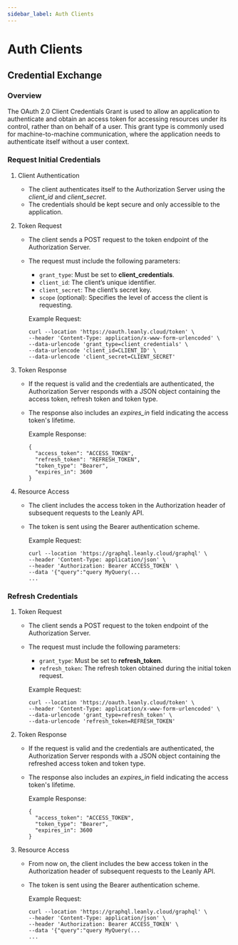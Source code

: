 ```yaml
---
sidebar_label: Auth Clients
---
```


# Auth Clients

<!-- todo -->
<!-- ## Manage Auth Clients -->

## Credential Exchange

### Overview

The OAuth 2.0 Client Credentials Grant is used to allow an application to authenticate and obtain an access token for accessing resources under its control, rather than on behalf of a user. This grant type is commonly used for machine-to-machine communication, where the application needs to authenticate itself without a user context.

### Request Initial Credentials

1. Client Authentication

   - The client authenticates itself to the Authorization Server using the _client_id_ and _client_secret_.
   - The credentials should be kept secure and only accessible to the application.

1. Token Request

   - The client sends a POST request to the token endpoint of the Authorization Server.
   - The request must include the following parameters:

     - `grant_type`: Must be set to **client_credentials**.
     - `client_id`: The client’s unique identifier.
     - `client_secret`: The client’s secret key.
     - `scope` (optional): Specifies the level of access the client is requesting.

     Example Request:

     ```
     curl --location 'https://oauth.leanly.cloud/token' \
     --header 'Content-Type: application/x-www-form-urlencoded' \
     --data-urlencode 'grant_type=client_credentials' \
     --data-urlencode 'client_id=CLIENT_ID' \
     --data-urlencode 'client_secret=CLIENT_SECRET'
     ```

1. Token Response

   - If the request is valid and the credentials are authenticated, the Authorization Server responds with a JSON object containing the access token, refresh token and token type.
   - The response also includes an _expires_in_ field indicating the access token's lifetime.

     Example Response:

     ```
     {
       "access_token": "ACCESS_TOKEN",
       "refresh_token": "REFRESH_TOKEN",
       "token_type": "Bearer",
       "expires_in": 3600
     }
     ```

1. Resource Access

   - The client includes the access token in the Authorization header of subsequent requests to the Leanly API.
   - The token is sent using the Bearer authentication scheme.

     Example Request:

     ```
     curl --location 'https://graphql.leanly.cloud/graphql' \
     --header 'Content-Type: application/json' \
     --header 'Authorization: Bearer ACCESS_TOKEN' \
     --data '{"query":"query MyQuery(...
     ...
     ```

### Refresh Credentials

1. Token Request

   - The client sends a POST request to the token endpoint of the Authorization Server.
   - The request must include the following parameters:

     - `grant_type`: Must be set to **refresh_token**.
     - `refresh_token`: The refresh token obtained during the initial token request.

     Example Request:

     ```
     curl --location 'https://oauth.leanly.cloud/token' \
     --header 'Content-Type: application/x-www-form-urlencoded' \
     --data-urlencode 'grant_type=refresh_token' \
     --data-urlencode 'refresh_token=REFRESH_TOKEN'
     ```

1. Token Response

   - If the request is valid and the credentials are authenticated, the Authorization Server responds with a JSON object containing the refreshed access token and token type.
   - The response also includes an _expires_in_ field indicating the access token's lifetime.

     Example Response:

     ```
     {
       "access_token": "ACCESS_TOKEN",
       "token_type": "Bearer",
       "expires_in": 3600
     }
     ```

1. Resource Access

   - From now on, the client includes the bew access token in the Authorization header of subsequent requests to the Leanly API.
   - The token is sent using the Bearer authentication scheme.

     Example Request:

     ```
     curl --location 'https://graphql.leanly.cloud/graphql' \
     --header 'Content-Type: application/json' \
     --header 'Authorization: Bearer ACCESS_TOKEN' \
     --data '{"query":"query MyQuery(...
     ...
     ```
